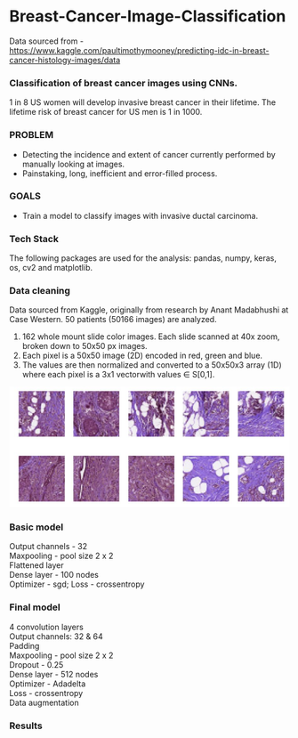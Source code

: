 # Breast-Cancer-Image-Classification 
Data sourced from - https://www.kaggle.com/paultimothymooney/predicting-idc-in-breast-cancer-histology-images/data

### Classification of breast cancer images using CNNs.
1 in 8 US women will develop invasive breast cancer in their lifetime.
The lifetime risk of breast cancer for US men is 1 in 1000.

### PROBLEM
- Detecting the incidence and extent of cancer currently performed
by manually looking at images.
- Painstaking, long, inefficient and error-filled process.
### GOALS
- Train a model to classify images with invasive ductal carcinoma.

### Tech Stack
The following packages are used for the analysis:
pandas, numpy, keras, os, cv2 and matplotlib.

### Data cleaning
Data sourced from Kaggle, originally from research by Anant Madabhushi at Case Western. 50 patients (50166 images) are analyzed.
1. 162 whole mount slide color images. Each slide scanned at 40x zoom, broken down to 50x50 px images.
2. Each pixel is a 50x50 image (2D) encoded in red, green and blue.
3. The values are then normalized and converted to a 50x50x3 array (1D) where each pixel is a 3x1 vectorwith values ∈ S[0,1]. 

![alt text][logo]

[logo]: https://github.com/VNair88/Breast-Cancer-Image-Classification/blob/master/Images/Capture.JPG  "Image rendition"

### Basic model 
Output channels - 32 <br>
Maxpooling - pool size 2 x 2 <br>
Flattened layer <br>
Dense layer - 100 nodes <br>
Optimizer - sgd; Loss - crossentropy 

### Final model 
4 convolution layers <br>
Output channels: 32 & 64 <br>
Padding <br>
Maxpooling - pool size 2 x 2 <br>
Dropout - 0.25 <br> 
Dense layer - 512 nodes <br>
Optimizer - Adadelta <br>
Loss - crossentropy <br>
Data augmentation

### Results
